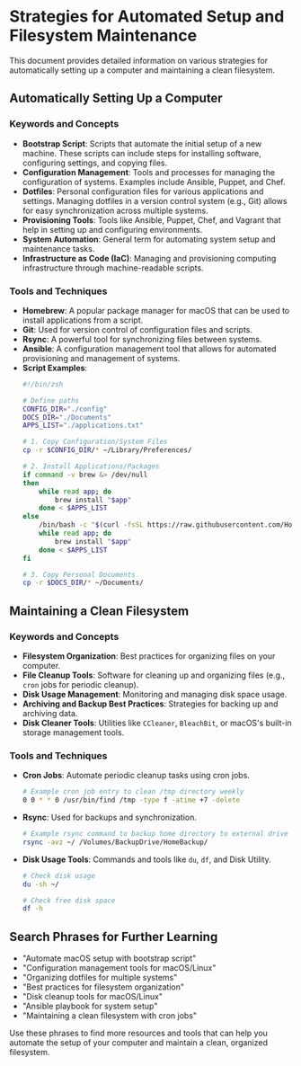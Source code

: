# Strategies for Automated Setup and Filesystem Maintenance

This document provides detailed information on various strategies for automatically setting up a computer and maintaining a clean filesystem.

## Automatically Setting Up a Computer

### Keywords and Concepts
- **Bootstrap Script**: Scripts that automate the initial setup of a new machine. These scripts can include steps for installing software, configuring settings, and copying files.
- **Configuration Management**: Tools and processes for managing the configuration of systems. Examples include Ansible, Puppet, and Chef.
- **Dotfiles**: Personal configuration files for various applications and settings. Managing dotfiles in a version control system (e.g., Git) allows for easy synchronization across multiple systems.
- **Provisioning Tools**: Tools like Ansible, Puppet, Chef, and Vagrant that help in setting up and configuring environments.
- **System Automation**: General term for automating system setup and maintenance tasks.
- **Infrastructure as Code (IaC)**: Managing and provisioning computing infrastructure through machine-readable scripts.

### Tools and Techniques
- **Homebrew**: A popular package manager for macOS that can be used to install applications from a script.
- **Git**: Used for version control of configuration files and scripts.
- **Rsync**: A powerful tool for synchronizing files between systems.
- **Ansible**: A configuration management tool that allows for automated provisioning and management of systems.
- **Script Examples**:
  ```sh
  #!/bin/zsh
  
  # Define paths
  CONFIG_DIR="./config"
  DOCS_DIR="./Documents"
  APPS_LIST="./applications.txt"
  
  # 1. Copy Configuration/System Files
  cp -r $CONFIG_DIR/* ~/Library/Preferences/
  
  # 2. Install Applications/Packages
  if command -v brew &> /dev/null
  then
      while read app; do
          brew install "$app"
      done < $APPS_LIST
  else
      /bin/bash -c "$(curl -fsSL https://raw.githubusercontent.com/Homebrew/install/HEAD/install.sh)"
      while read app; do
          brew install "$app"
      done < $APPS_LIST
  fi
  
  # 3. Copy Personal Documents
  cp -r $DOCS_DIR/* ~/Documents/
  ```

## Maintaining a Clean Filesystem

### Keywords and Concepts
- **Filesystem Organization**: Best practices for organizing files on your computer.
- **File Cleanup Tools**: Software for cleaning up and organizing files (e.g., `cron` jobs for periodic cleanup).
- **Disk Usage Management**: Monitoring and managing disk space usage.
- **Archiving and Backup Best Practices**: Strategies for backing up and archiving data.
- **Disk Cleaner Tools**: Utilities like `CCleaner`, `BleachBit`, or macOS's built-in storage management tools.

### Tools and Techniques
- **Cron Jobs**: Automate periodic cleanup tasks using cron jobs.
  ```sh
  # Example cron job entry to clean /tmp directory weekly
  0 0 * * 0 /usr/bin/find /tmp -type f -atime +7 -delete
  ```
- **Rsync**: Used for backups and synchronization.
  ```sh
  # Example rsync command to backup home directory to external drive
  rsync -avz ~/ /Volumes/BackupDrive/HomeBackup/
  ```
- **Disk Usage Tools**: Commands and tools like `du`, `df`, and Disk Utility.
  ```sh
  # Check disk usage
  du -sh ~/
  
  # Check free disk space
  df -h
  ```

## Search Phrases for Further Learning
- "Automate macOS setup with bootstrap script"
- "Configuration management tools for macOS/Linux"
- "Organizing dotfiles for multiple systems"
- "Best practices for filesystem organization"
- "Disk cleanup tools for macOS/Linux"
- "Ansible playbook for system setup"
- "Maintaining a clean filesystem with cron jobs"

Use these phrases to find more resources and tools that can help you automate the setup of your computer and maintain a clean, organized filesystem.

